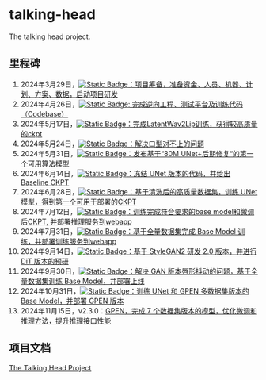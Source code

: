 # talking-head
The talking head project.

## 里程碑
1. 2024年3月29日，[![Static Badge](https://img.shields.io/badge/v0.0.1-done-%2331C653)：项目筹备，准备资金、人员、机器、计划、方案、数据，启动项目研发](https://github.com/local-optima/talking-head/milestone/1)
2. 2024年4月26日，[![Static Badge](https://img.shields.io/badge/v1.0.0-done-%2331C653): 完成逆向工程、测试平台及训练代码（Codebase）](https://github.com/local-optima/talking-head/milestone/2)
3. 2024年5月17日，[![Static Badge](https://img.shields.io/badge/v1.1.0-done-%2331C653)：完成LatentWav2Lip训练，获得较高质量的ckpt](https://github.com/local-optima/talking-head/milestone/3)
4. 2024年5月24日，[![Static Badge](https://img.shields.io/badge/v1.1.1-done-%2331C653)：解决口型对不上的问题](https://github.com/local-optima/talking-head/milestone/5)
5. 2024年5月31日，[![Static Badge](https://img.shields.io/badge/v1.2.0-done-%2331C653)：发布基于“80M UNet+后期修复“的第一个可用算法模型](https://github.com/local-optima/talking-head/milestone/4)
6. 2024年6月14日，[![Static Badge](https://img.shields.io/badge/v1.3.0-done-%2331C653)：冻结 UNet 版本的代码，并给出 Baseline CKPT](https://github.com/local-optima/talking-head/milestone/6)
7. 2024年6月28日，[![Static Badge](https://img.shields.io/badge/v1.4.0-done-%2331C653)：基于清洗后的高质量数据集，训练 UNet 模型，得到第一个可用于部署的CKPT](https://github.com/local-optima/talking-head/milestone/7)
8. 2024年7月12日，[![Static Badge](https://img.shields.io/badge/v1.5.0-done-%2331C653)：训练完成符合要求的base model和微调后CKPT, 并部署推理服务到webapp](https://github.com/local-optima/talking-head/milestone/8)
9. 2024年7月31日，[![Static Badge](https://img.shields.io/badge/v1.6.0-failed-%23FF4136)：基于全量数据集完成 Base Model 训练，并部署训练服务到webapp](https://github.com/local-optima/talking-head/milestone/9)
10. 2024年9月14日，[![Static Badge](https://img.shields.io/badge/v2.0.0-done-%2331C653)：基于 StyleGAN2 研发 2.0 版本，并进行 DiT 版本的预研](https://github.com/local-optima/talking-head/releases/tag/v2.0.0)
11. 2024年9月30日，[![Static Badge](https://img.shields.io/badge/v2.1.0-done-%2331C653)：解决 GAN 版本唇形抖动的问题，基于全量数据集训练 Base Model，并部署上线](https://github.com/local-optima/talking-head/milestone/10)
12. 2024年10月31日，[![Static Badge](https://img.shields.io/badge/v2.2.0-done-%2331C653)：训练 UNet 和 GPEN 多数据集版本的 Base Model，并部署 GPEN 版本](https://github.com/local-optima/talking-head/milestone/11)
13. 2024年11月15日，v2.3.0：[GPEN，完成 7 个数据集版本的模型，优化微调和推理方法，提升推理接口性能](https://github.com/local-optima/talking-head/milestone/12)

## 项目文档
[The Talking Head Project](https://uvetjcpbqd.feishu.cn/docx/MStddK9NVomsJ2xS0zDcZpYpnHg)

